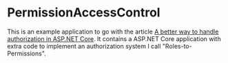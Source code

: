 # PermissionAccessControl

This is an example application to go with the article 
[A better way to handle authorization in ASP.NET Core](#).
It contains a ASP.NET Core application with extra code to implement an 
authorization system I call "Roles-to-Permissions".

